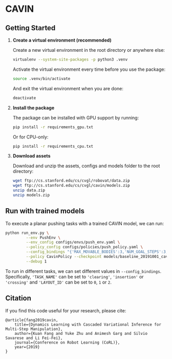 
# CAVIN

## Getting Started

1. **Create a virtual environment (recommended)** 

	Create a new virtual environment in the root directory or anywhere else:
	```bash
	virtualenv --system-site-packages -p python3 .venv
	```

	Activate the virtual environment every time before you use the package:
	```bash
	source .venv/bin/activate
	```

	And exit the virtual environment when you are done:
	```bash
	deactivate
	```

2. **Install the package** 

	The package can be installed with GPU support by running:
	```bash
	pip install -r requirements_gpu.txt
	```

	Or for CPU-only:
	```bash
	pip install -r requirements_cpu.txt
	```

3. **Download assets** 

	Download and unzip the assets, configs and models folder to the root directory:
	```bash
	wget ftp://cs.stanford.edu/cs/cvgl/robovat/data.zip
	wget ftp://cs.stanford.edu/cs/cvgl/cavin/models.zip
	unzip data.zip
	unzip models.zip
	```

## Run with trained models

To execute a planar pushing tasks with a trained CAVIN model, we can run:
```bash
python run_env.py \
         --env PushEnv \
         --env_config configs/envs/push_env.yaml \
         --policy_config configs/policies/push_policy.yaml \
         --config_bindings "{'MAX_MOVABLE_BODIES':3,'NUM_GOAL_STEPS':3,'TASK_NAME':'crossing','LAYOUT_ID':0}" \
         --policy CavinPolicy --checkpoint models/baseline_20191001_cavin/ \
         --debug 1
```

To run in different tasks, we can set different values in `--config_bindings`. Specifically, `'TASK_NAME'` can be set to `'clearing'`, `'insertion'` or `'crossing'` and `'LAYOUT_ID'` can be set to `0`, `1` or `2`.

## Citation

If you find this code useful for your research, please cite:
```
@article{fang2019cavin, 
    title={Dynamics Learning with Cascaded Variational Inference for Multi-Step Manipulation},
    author={Kuan Fang and Yuke Zhu and Animesh Garg and Silvio Savarese and Li Fei-Fei}, 
    journal={Conference on Robot Learning (CoRL)}, 
    year={2019} 
}
```
